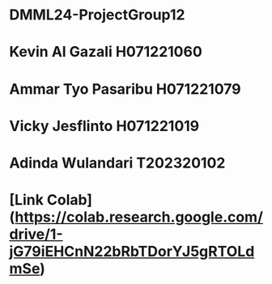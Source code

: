 # DMML24-ProjectGroup12

# Kevin Al Gazali H071221060
# Ammar Tyo Pasaribu H071221079
# Vicky Jesflinto H071221019
# Adinda Wulandari T202320102

# [Link Colab] (https://colab.research.google.com/drive/1-jG79iEHCnN22bRbTDorYJ5gRTOLdmSe)